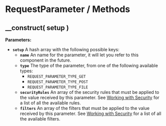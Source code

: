 # RequestParameter / Methods

## \_\_construct\( setup \)

**Parameters:**

* **`setup`** A hash array with the following possible keys:
  * **`name`** An name for the parameter, it will let you refer to this component in the future.
  * **`type`** The type of the parameter, from one of the following available types:
    * `REQUEST_PARAMETER_TYPE_GET`
    * `REQUEST_PARAMETER_TYPE_POST`
    * `REQUEST_PARAMETER_TYPE_FILE`
  * **`securityRules`** An array of the security rules that must be applied to the value received by this parameter. See [Working with Security](../../../guide/working-with-security.md) for a list of all the available rules.
  * **`filters`** An array of the filters that must be applied to the value received by this parameter. See [Working with Security](../../../guide/working-with-security.md) for a list of all the available filters.

